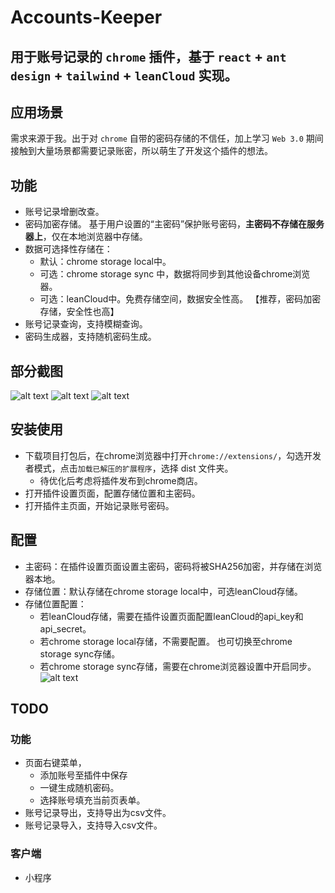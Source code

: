# Accounts-Keeper

用于账号记录的 `chrome` 插件，基于 `react` + `ant design`  + `tailwind` + `leanCloud` 实现。
--- 
## 应用场景

需求来源于我。出于对 `chrome` 自带的密码存储的不信任，加上学习 `Web 3.0` 期间接触到大量场景都需要记录账密，所以萌生了开发这个插件的想法。

## 功能
- 账号记录增删改查。
- 密码加密存储。 基于用户设置的“主密码”保护账号密码，<strong>主密码不存储在服务器上</strong>，仅在本地浏览器中存储。
- 数据可选择性存储在：
  - 默认：chrome storage local中。
  - 可选：chrome storage sync 中，数据将同步到其他设备chrome浏览器。
  - 可选：leanCloud中。免费存储空间，数据安全性高。 【推荐，密码加密存储，安全性也高】
- 账号记录查询，支持模糊查询。
- 密码生成器，支持随机密码生成。

## 部分截图
  ![alt text](public/create.png)
  ![alt text](public/index.png)
  ![alt text](public/generate.png)


## 安装使用

- 下载项目打包后，在chrome浏览器中打开`chrome://extensions/`，勾选开发者模式，点击`加载已解压的扩展程序`，选择 dist 文件夹。
  - 待优化后考虑将插件发布到chrome商店。
- 打开插件设置页面，配置存储位置和主密码。
- 打开插件主页面，开始记录账号密码。

## 配置

- 主密码：在插件设置页面设置主密码，密码将被SHA256加密，并存储在浏览器本地。
- 存储位置：默认存储在chrome storage local中，可选leanCloud存储。
- 存储位置配置：
  - 若leanCloud存储，需要在插件设置页面配置leanCloud的api_key和api_secret。
  - 若chrome storage local存储，不需要配置。 也可切换至chrome storage sync存储。
  - 若chrome storage sync存储，需要在chrome浏览器设置中开启同步。
  ![alt text](public/settings.png)



  
## TODO

### 功能
- 页面右键菜单，
  - 添加账号至插件中保存
  - 一键生成随机密码。
  - 选择账号填充当前页表单。
- 账号记录导出，支持导出为csv文件。
- 账号记录导入，支持导入csv文件。
  
### 客户端
  - 小程序